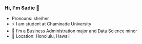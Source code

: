 ### Hi, I'm Sadie 👋
 - Pronouns: she/her
 - ⚡ I am student at Chaminade University
 - 🌱 I'm a Business Administration major and Data Science minor
 - 📍 Location: Honolulu, Hawaii 

<!--
**SadiePiianaia/SadiePiianaia** is a ✨ _special_ ✨ repository because its `README.md` (this file) appears on your GitHub profile.

Here are some ideas to get you started:

- 🔭 I’m currently working on ...
- 🌱 I’m currently learning ...
- 👯 I’m looking to collaborate on ...
- 🤔 I’m looking for help with ...
- 💬 Ask me about ...
- 📫 How to reach me: ...
- 😄 Pronouns: she/her
- ⚡ Fun fact: ...
-->
